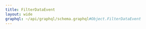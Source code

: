 ```yaml
---
title: FilterDataEvent
layout: wide
graphql: ~/api/graphql/schema.graphql#Object.FilterDataEvent
---
```


